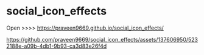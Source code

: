 # social_icon_effects

Open >>>> https://praveen9669.github.io/social_icon_effects/

https://github.com/praveen9669/social_icon_effects/assets/137606950/5232188e-a09b-4db1-9b93-ca3d83e26f4d

